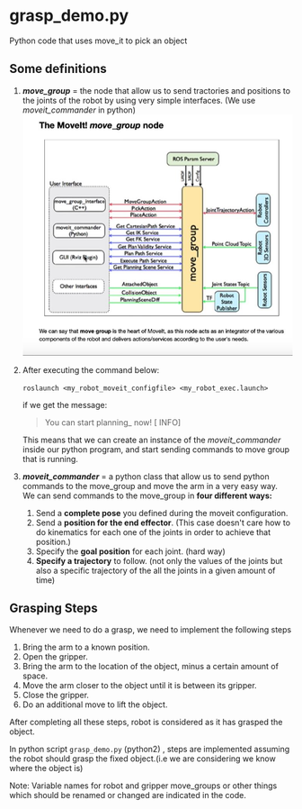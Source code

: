 
# grasp_demo.py
Python code that uses move_it to pick an object

## Some definitions

 1. ***move_group*** = the node that allow us to send tractories and positions  to the joints of the robot by using very simple
   interfaces. (We use *moveit_commander* in python) ![enter image description here](https://raw.githubusercontent.com/JAKD9/Ur5_Moveit_Gazebo/master/Grasp/schema%20for%20move_group.JPG?token=ABLVZNA76Q6PABAKIEP2JNK52CLPK)


 2. After executing the command below:
   
       `roslaunch <my_robot_moveit_configfile> <my_robot_exec.launch>`
   
     if we get the message:
    > You can start planning_ now! [ INFO]
   
    This means that we can create an instance of the *moveit_commander* 
   inside our python program, and start sending commands to move group
   that is running.
 3. ***moveit_commander*** = a python class that allow us to send python commands to the move_group and move the arm in a very easy way.  
We can send commands to the move_group in **four different ways:** 
    1) Send a **complete pose** you defined during the moveit configuration.
    2) Send a **position for the end effector**. (This case doesn't care how to do kinematics for each one of the joints in order to achieve that position.)
    3) Specify the **goal position** for each joint. (hard way) 
    4) **Specify a trajectory** to follow. (not only the values of the joints but also a specific trajectory of the all the joints in a given amount of time)
    
## Grasping Steps
Whenever we need to do a grasp, we need to implement the following steps
 
 1. Bring the arm to a known position.
 2. Open the gripper.
 3. Bring the arm to the location of the object, minus a certain amount of space.
 4. Move the arm closer to the object until it is between its gripper.
 5. Close the gripper.
 6. Do an additional move to lift the object.

After completing all these steps, robot is considered as it has grasped the object.

In python script `grasp_demo.py` (python2) , steps are implemented assuming the robot should grasp the fixed object.(i.e we are considering we know where the object is)

Note: Variable names for robot and gripper move_groups or other things which should be renamed or changed are indicated in the code.






